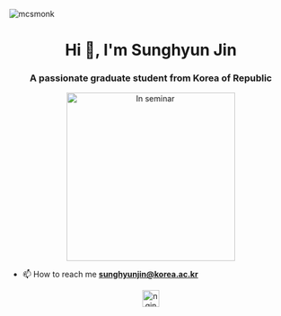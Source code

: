 <!--
Here are some ideas to get you started:

- 🔭 I’m currently working on ...
- 🌱 I’m currently learning ...
- 👯 I’m looking to collaborate on ...
- 🤔 I’m looking for help with ...
- 💬 Ask me about ...
- 😄 Pronouns: ...
- ⚡ Fun fact: ...

![img-seminar](https://mcsmonk.github.io/assets/img/seminar.jpg)

<div align=center>
</div>

<div align=left>
[![Hits](https://hits.seeyoufarm.com/api/count/incr/badge.svg?url=https%3A%2F%2Fgithub.com%2Fmcsmonk)](https://hits.seeyoufarm.com)
</div>
-->
<p align="left"> <img src="https://komarev.com/ghpvc/?username=mcsmonk" alt="mcsmonk" /> </p>

<h1 align="center">Hi 👋, I'm Sunghyun Jin</h1>
<h3 align="center">A passionate graduate student from Korea of Republic</h3>
<div align="center"> <img src="https://mcsmonk.github.io/assets/img/seminar.jpg" width="300" alt="In seminar"> </div>

- 📫 How to reach me **sunghyunjin@korea.ac.kr**

<p align="center">
<a href="https://twitter.com/nginsngin" target="blank"><img align="center" src="https://cdn.jsdelivr.net/npm/simple-icons@3.0.1/icons/twitter.svg" alt="nginsngin" height="30" width="30" /></a>
</p>
